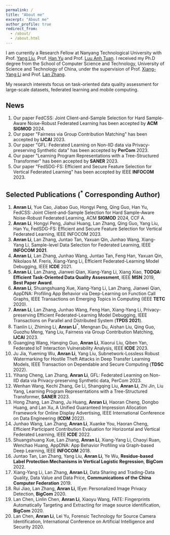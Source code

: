 ```yaml
---
permalink: /
title: "About me"
excerpt: "About me"
author_profile: true
redirect_from: 
  - /about/
  - /about.html
---
```

I am currently a Research Fellow at Nanyang Technological University with Prof. [Yang Liu](https://personal.ntu.edu.sg/yangliu/), Prof. [Han Yu](https://personal.ntu.edu.sg/han.yu/) and Prof. [Luu Anh Tuan](https://tuanluu.github.io/). I received my Ph.D degree from the School of Computer Science and Technology, University of Science and Technology of China, under the supervision of Prof. [Xiang-Yang Li](http://staff.ustc.edu.cn/~xiangyangli/index.html) and Prof. [Lan Zhang](http://cs.ustc.edu.cn/2020/0706/c23235a460088/page.htm). 

My research interests focus on task-oriented data quality assessment for large-scale datasets, federated learning and mobile computing. 


News
------
1. Our paper FedCSS: Joint Client-and-Sample Selection for Hard Sample-Aware Noise-Robust Federated Learning has been accepted by **ACM SIGMOD** 2024.
2. Our paper "Fairness via Group Contribution Matching" has been accepted by **IJCAI** 2023.
3. Our paper "GFL: Federated Learning on Non-IID data via Privacy-preserving Synthetic data" has been accepted by **PerCom** 2023.
4. Our paper "Learning Program Representations with a Tree-Structured Transformer" has been accepted by **SANER** 2023.
5. Our paper "FedSDG-FS: Efficient and Secure Feature Selection for Vertical Federated Learning" has been accepted by IEEE **INFOCOM** 2023.

Selected Publications ($^*$ Corresponding Author)
------
1. **Anran Li**, Yue Cao, Jiabao Guo, Hongyi Peng, Qing Guo, Han Yu, FedCSS: Joint Client-and-Sample Selection for Hard Sample-Aware Noise-Robust Federated Learning, ACM **SIGMOD** 2024, CCF A.
2. **Anran Li**, Hongyi Peng, Jiahui Huang, Lan Zhang, Qing Guo, Yang Liu, Han Yu, FedSDG-FS: Efficient and Secure Feature Selection for Vertical Federated Learning,  IEEE INFOCOM 2023.
3. **Anran Li**, Lan Zhang, Juntao Tan, Yaxuan Qin, Junhao Wang, Xiang-Yang Li, Sample-level Data Selection for Federated Learning, IEEE **INFOCOM 2021**.
4. **Anran Li**, Lan Zhang, Junhao Wang, Juntao Tan, Feng Han, Yaxuan Qin, Nikolaos M. Freris, Xiang-Yang Li, Efficient Federated-Learning Model Debugging, IEEE **ICDE** 2021.
5. **Anran Li**, Lan Zhang, Jianwei Qian, Xiang-Yang Li, Xiang Xiao, **TODQA: Efficient Task-Oriented Data Quality Assessment**, IEEE **MSN** 2019, **Best Paper Award**.
6. **Anran Li**, Shuangshuang Xue, Xiang-Yang Li, Lan Zhang, Jianwei Qian, AppDNA: Profiling App Behavior via Deep-Learning on Function Call Graphs, IEEE Transactions on Emerging Topics in Computing (IEEE **TETC** 2020).
7. **Anran Li**, Lan Zhang, Junhao Wang, Feng Han, Xiang-Yang Li, Privacy-preserving Efficient Federated-Learning Model Debugging, IEEE Transactions on Parallel and Distributed System (**TPDS 2021**).
9. Tianlin Li, Zhiming Li, **Anran Li**$^*$, Mengnan Du, Aishan Liu, Qing Guo, Guozhu Meng, Yang Liu, Fairness via Group Contribution Matching,  **IJCAI** 2023.
10. Guangjing Wang, Hanqing Guo, **Anran Li**, Xiaorui Liu, Qiben Yan, Federated IoT Interaction Vulnerability Analysis, IEEE **ICDE** 2023.
11. Ju Jia, Yueming Wu, **Anran Li**, Yang Liu, Subnetwork-Lossless Robust Watermarking for Hostile Theft Attacks in Deep Transfer Learning Models, IEEE Transaction on Dependable and Secure Computing (**TDSC** 2022).
5. Yihang Cheng, Lan Zhang, **Anran Li**, GFL: Federated Learning on Non-IID data via Privacy-preserving Synthetic data, PerCom 2023.
6. Wenhan Wang, Kechi Zhang, Ge Li, Shangqing Liu, **Anran Li**, Zhi Jin, Liu Yang, Learning Program Representations with a Tree-Structured Transformer, **SANER** 2023.
9. Hong Zhang, Lan Zhang, Ju Huang, **Anran Li**, Haoran Cheng, Dongbo Huang, and Lan Xu, A Unified Guaranteed Impression Allocation Framework for Online Display Advertising, IEEE International Conference on Data Engineering (**ICDM** 2022).
10. Junhao Wang, Lan Zhang, **Anran Li**, Xuanke You, Haoran Cheng, Efficient Participant Contribution Evaluation for Horizontal and Vertical Federated Learning, IEEE **ICDE** 2022.
15. Shuangshuang Xue, Lan Zhang, **Anran Li**, Xiang-Yang Li, Chaoyi Ruan, Wenchao Huang, AppDNA: App Behavior Profiling via Graph-based Deep Learning, IEEE **INFOCOM** 2018.
16. Juntao Tan, Lan Zhang, Yang Liu, **Anran Li**, Ye Wu, **Residue-based Label Protection Mechanisms in Vertical Logistic Regression**,  **BigCom** 2022. 
17.	Xiang-Yang Li, Lan Zhang, **Anran Li**, Data Sharing and Trading-Data Quality, Data Value and Data Price, **Communications of the China Computer Federation** 2019. 
18.	Rui Jiao, Lan Zhang, **Anran Li**, IEye: Personalized Image Privacy Detection, **BigCom** 2020.
19.	Lan Chen, Linlin Chen, **Anran Li**, Xiaoyu Wang, FATE: Fingerprints Automatically Targeting and Extracting for image source identiﬁcation, **BigCom** 2020.
20.	Lan Chen, **Anran Li**, Lei Yu, Forensic Technology for Source Camera Identification, International Conference on Artificial Intelligence and Security 2020.






